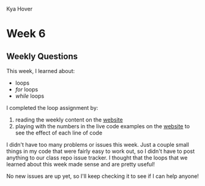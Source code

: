 Kya Hover

# Week 6
## Weekly Questions

This week, I learned about:
 * loops
 * *for* loops
 * *while* loops

I completed the loop assignment by:
1. reading the weekly content on the [website](https://montana-media-arts.github.io/creative-coding-1/modules/week-8/overview/)
2. playing with the numbers in the live code examples on the [website](https://montana-media-arts.github.io/creative-coding-1/modules/week-8/overview/) to see the effect of each line of code

I didn't have too many problems or issues this week. Just a couple small things in my code that were fairly easy to work out, so I didn't have to post anything to our class repo issue tracker. I thought that the loops that we learned about this week made sense and are pretty useful!

No new issues are up yet, so I'll keep checking it to see if I can help anyone!
